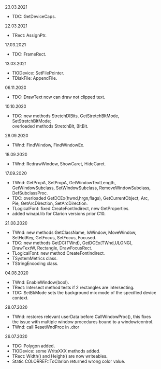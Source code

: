 23.03.2021
- TDC: GetDeviceCaps.

22.03.2021
- TRect: AssignPtr.

17.03.2021
- TDC: FrameRect.

13.03.2021
- TIODevice: SetFilePointer.
- TDiskFile: AppendFile.

06.11.2020
- TDC: DrawText now can draw not clipped text.

10.10.2020
- TDC: new methods StretchDIBits, GetStretchBltMode, SetStretchBltMode;  
overloaded methods StretchBlt, BitBlt.

28.09.2020
- TWnd: FindWindow, FindWindowEx.

18.09.2020
- TWnd: RedrawWindow, ShowCaret, HideCaret.

17.09.2020
- TWnd: GetPropA, SetPropA, GetWindowTextLength, GetWindowSubclass, SetWindowSubclass, RemoveWindowSubclass, DefSubclassProc.
- TDC: overloaded GetDCEx(hwnd,hrgn,flags), GetCurrentObject, Arc, Pie, GetArcDirection, SetArcDirection.
- TLogicalFont: fixed CreateFontIndirect, new GetProperties.
- added winapi.lib for Clarion versions prior C10.

21.08.2020
- TWnd: new methods GetClassName, IsWindow, MoveWindow, SetHotKey, GetFocus, SetFocus, Focused.
- TDC: new methods GetDC(TWnd), GetDCEx(TWnd,ULONG), DrawTextW, Rectangle, DrawFocusRect.
- TLogicalFont: new method CreateFontIndirect.
- TSystemMetrics class.
- TStringEncoding class.

04.08.2020
- TWnd: EnableWindow(bool).
- TRect: Intersect method tests if 2 rectangles are intersecting.
- TDC: SetBkMode sets the background mix mode of the specified device context.

28.07.2020
- TWnd: restores relevant userData before CallWindowProc(), this fixes the issue with multiple window procedures bound to a window/control.  
- TWnd: call ResetWndProc in .dtor

26.07.2020
- TDC: Polygon added.
- TIODevice: some WriteXXX methods added.
- TRect: Width() and Height() are now writeables.
- Static COLORREF::ToClarion returned wrong color value.
